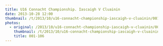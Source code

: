 ```yaml
---
title: U16 Connacht Championship. Iascaigh V Cluainin
date: 2013-10-28 12:00
thumbnail: /t/2013/10/u16-connacht-championship-iascaigh-v-cluainin/001-106.jpg
photos:
  - original: /2013/10/u16-connacht-championship-iascaigh-v-cluainin/001-106.jpg
    thumbnail: /t/2013/10/u16-connacht-championship-iascaigh-v-cluainin/001-106.jpg
    title: 001-106
---
```

